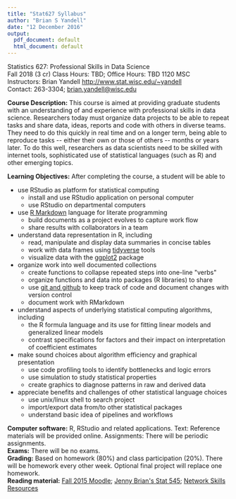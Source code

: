 ```yaml
---
title: "Stat627 Syllabus"
author: "Brian S Yandell"
date: "12 December 2016"
output:
  pdf_document: default
  html_document: default
---
```


Statistics 627: Professional Skills in Data Science  
Fall 2018 (3 cr) Class Hours: TBD; Office Hours: TBD 1120 MSC  
Instructors: Brian Yandell <http://www.stat.wisc.edu/~yandell>  
Contact: 263-3304; [brian.yandell@wisc.edu](mailto:brian.yandell@wisc.edu)  

**Course Description:** This course is aimed at providing graduate students with an understanding of and experience with professional skills in data science. Researchers today must organize data projects to be able to repeat tasks and share data, ideas, reports and code with others in diverse teams. They need to do this quickly in real time and on a longer term, being able to reproduce tasks -- either their own or those of others -- months or years later. To do this well, researchers as data scientists need to be skilled with internet tools, sophisticated use of statistical languages (such as R) and other emerging topics.  

**Learning Objectives:** After completing the course, a student will be able to

* use RStudio as platform for statistical computing
    + install and use RStudio application on personal computer
    + use RStudio on departmental computers
* use [R Markdown](http://rmarkdown.rstudio.com/) language for literate programming
    + build documents as a project evolves to capture work flow
    + share results with collaborators in a team
* understand data representation in R, including
    + read, manipulate and display data summaries in concise tables
    + work with data frames using [tidyverse](http://tidyverse.org/) tools
    + visualize data with the [ggplot2](http://ggplot2.org/) package
* organize work into well documented collections
    + create functions to collapse repeated steps into one-line "verbs"
    + organize functions and data into packages (R libraries) to share
    + use [git and github](http://happygitwithr.com/) to keep track of code and document changes with version control
    + document work with RMarkdown
* understand aspects of underlying statistical computing algorithms, including
    + the R formula language and its use for fitting linear models and generalized linear models
    + contrast specifications for factors and their impact on interpretation of coefficient estimates
* make sound choices about algorithm efficiency and graphical presentation
    + use code profiling tools to identify bottlenecks and logic errors
    + use simulation to study statistical properties
    + create graphics to diagnose patterns in raw and derived data
* appreciate benefits and challenges of other statistical language choices
    + use unix/linux shell to search project
    + import/export data from/to other statistical packages
    + understand basic idea of pipelines and workflows

**Computer software:** R, RStudio and related applications. Text: Reference materials will be provided online. Assignments: There will be periodic assignments.  
**Exams:** There will be no exams.  
**Grading:** Based on homework (80%) and class participation (20%). There will be homework every other week. Optional final project will replace one homework.  
**Reading material:**
[Fall 2015 Moodle](https://ay15-16.moodle.wisc.edu/prod/course/view.php?id=280);
[Jenny Brian's Stat 545](http://stat545.com/);
[Network Skills Resources](http://www.stat.wisc.edu/network-skills)  